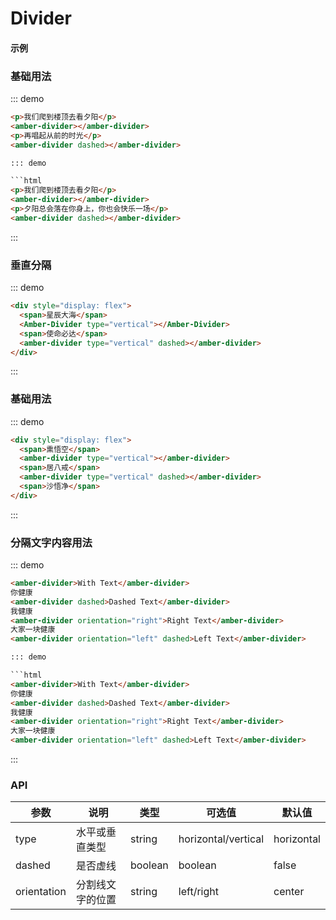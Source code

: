 
# Divider

#### 示例

### 基础用法
::: demo
```html
<p>我们爬到楼顶去看夕阳</p>
<amber-divider></amber-divider>
<p>再唱起从前的时光</p>
<amber-divider dashed></amber-divider>

::: demo

```html
<p>我们爬到楼顶去看夕阳</p>
<amber-divider></amber-divider>
<p>夕阳总会落在你身上，你也会快乐一场</p>
<amber-divider dashed></amber-divider>
```

:::

### 垂直分隔

::: demo

```html
<div style="display: flex">
  <span>星辰大海</span>
  <Amber-Divider type="vertical"></Amber-Divider>
  <span>使命必达</span>
  <amber-divider type="vertical" dashed></amber-divider>
</div>
```

:::

### 基础用法
::: demo
```html
<div style="display: flex">
  <span>熏悟空</span>
  <amber-divider type="vertical"></amber-divider>
  <span>居八戒</span>
  <amber-divider type="vertical" dashed></amber-divider>
  <span>沙悟净</span>
</div>

```
:::


### 分隔文字内容用法
::: demo
```html
<amber-divider>With Text</amber-divider>
你健康 
<amber-divider dashed>Dashed Text</amber-divider>
我健康
<amber-divider orientation="right">Right Text</amber-divider>
大家一块健康
<amber-divider orientation="left" dashed>Left Text</amber-divider>

::: demo

```html
<amber-divider>With Text</amber-divider>
你健康
<amber-divider dashed>Dashed Text</amber-divider>
我健康
<amber-divider orientation="right">Right Text</amber-divider>
大家一块健康
<amber-divider orientation="left" dashed>Left Text</amber-divider>
```

:::

### API

| 参数        | 说明            | 类型   |       可选值           |   默认值     |
| ----------- | -------------- | ------ | ---------------------- | ----------- |
| type        | 水平或垂直类型  | string |   horizontal/vertical  |   horizontal |
| dashed      | 是否虚线        | boolean|        boolean        |    false    |
| orientation | 分割线文字的位置 | string |       left/right      |    center    |
